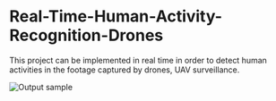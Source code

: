 # Real-Time-Human-Activity-Recognition-Drones
This project can be implemented in real time in order to detect human activities in the footage captured by drones, UAV surveillance.


![Output sample](https://github.com/chahatgoyal/Real-Time-Human-Activity-Recognition-Drones/blob/master/results/ezgif.com-video-to-gif.gif)
